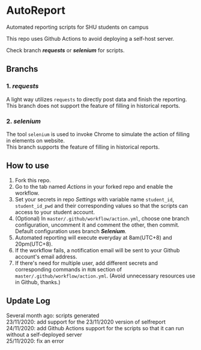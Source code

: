 # AutoReport
Automated reporting scripts for SHU students on campus  
  
This repo uses Github Actions to avoid deploying a self-host server.  
  
Check branch ___requests___ or ___selenium___ for scripts.  

## Branchs
### 1. ___requests___  
A light way utilizes `requests` to directly post data and finish the reporting.  
This branch does not support the feature of filling in historical reports.  

### 2. ___selenium___  
The tool `selenium` is used to invoke Chrome to simulate the action of filling in elements on website.  
This branch supports the feature of filling in historical reports.

## How to use  
1. Fork this repo.  
2. Go to the tab named _Actions_ in your forked repo and enable the workflow.  
3. Set your secrets in repo _Settings_ with variable name `student_id`, `student_id_pwd` and their corresponding values so that the scripts can access to your student account.  
4. (Optional) In `master/.github/workflow/action.yml`, choose one branch configuration, uncomment it and comment the other, then commit. Default configuration uses branch ___Selenium___.  
5. Automated reporting will execute everyday at 8am(UTC+8) and 20pm(UTC+8).  
6. If the workflow fails, a notification email will be sent to your Github account's email address.  
7. If there's need for multiple user, add different secrets and corresponding commands in `RUN` section of `master/.github/workflow/action.yml`. (Avoid unnecessary resources use in Github, thanks.)  

## Update Log
Several month ago: scripts generated  
23/11/2020: add support for the 23/11/2020 version of selfreport  
24/11/2020: add Github Actions support for the scripts so that it can run without a self-deployed server  
25/11/2020: fix an error